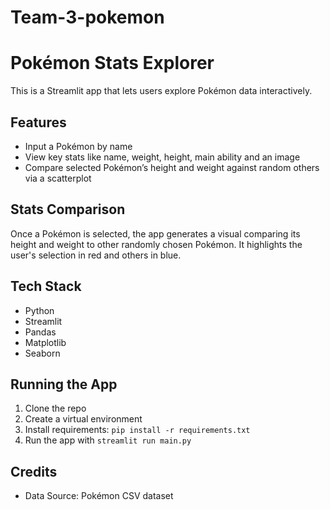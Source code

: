 # Team-3-pokemon

# Pokémon Stats Explorer

This is a Streamlit app that lets users explore Pokémon data interactively.

## Features

- Input a Pokémon by name
- View key stats like name, weight, height, main ability and an image
- Compare selected Pokémon’s height and weight against random others via a scatterplot

## Stats Comparison

Once a Pokémon is selected, the app generates a visual comparing its height and weight to other randomly chosen Pokémon. It highlights the user's selection in red and others in blue.

## Tech Stack

- Python
- Streamlit
- Pandas
- Matplotlib
- Seaborn

## Running the App

1. Clone the repo
2. Create a virtual environment
3. Install requirements: `pip install -r requirements.txt`
4. Run the app with `streamlit run main.py`

## Credits

- Data Source: Pokémon CSV dataset


